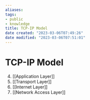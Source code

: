 ```yaml
---
aliases: 
tags:
- public
- knowledge
title: TCP-IP Model
date created: "2023-03-06T07:49:26"
date modified: "2023-03-06T07:51:01"
---
```


# TCP-IP Model

4. [[Application Layer]]
3. [[Transport Layer]]
2. [[Internet Layer]]
1. [[Network Access Layer]]

